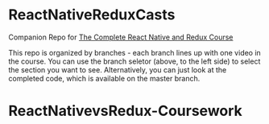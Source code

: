 # ReactNativeReduxCasts
Companion Repo for [The Complete React Native and Redux Course](https://www.udemy.com/the-complete-react-native-and-redux-course)

This repo is organized by branches - each branch lines up with one video in the course.  You can use the branch seletor (above, to the left side) to select the section you want to see.  Alternatively, you can just look at the completed code, which is available on the master branch.


# ReactNativevsRedux-Coursework
